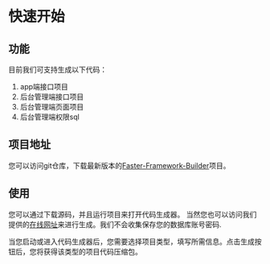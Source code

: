 # 快速开始

## 功能

目前我们可支持生成以下代码：

1. app端接口项目
2. 后台管理端接口项目
3. 后台管理端页面项目
4. 后台管理端权限sql

## 项目地址

您可以访问git仓库，下载最新版本的[Faster-Framework-Builder](https://github.com/faster-framework/faster-framework-builder)项目。

## 使用
您可以通过下载源码，并且运行项目来打开代码生成器。
当然您也可以访问我们提供的[在线网址](http://139.199.23.31:8082/)来进行生成。我们不会收集保存您的数据库账号密码.

当您启动或进入代码生成器后，您需要选择项目类型，填写所需信息。点击生成按钮后，您将获得该类型的项目代码压缩包。



